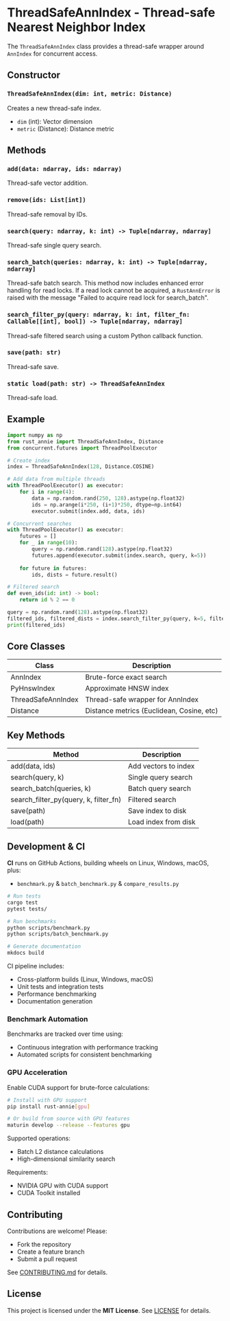 # ThreadSafeAnnIndex - Thread-safe Nearest Neighbor Index

The `ThreadSafeAnnIndex` class provides a thread-safe wrapper around `AnnIndex` for concurrent access.

## Constructor

### `ThreadSafeAnnIndex(dim: int, metric: Distance)`
Creates a new thread-safe index.

- `dim` (int): Vector dimension
- `metric` (Distance): Distance metric

## Methods

### `add(data: ndarray, ids: ndarray)`
Thread-safe vector addition.

### `remove(ids: List[int])`
Thread-safe removal by IDs.

### `search(query: ndarray, k: int) -> Tuple[ndarray, ndarray]`
Thread-safe single query search.

### `search_batch(queries: ndarray, k: int) -> Tuple[ndarray, ndarray]`
Thread-safe batch search. This method now includes enhanced error handling for read locks. If a read lock cannot be acquired, a `RustAnnError` is raised with the message "Failed to acquire read lock for search_batch".

### `search_filter_py(query: ndarray, k: int, filter_fn: Callable[[int], bool]) -> Tuple[ndarray, ndarray]`
Thread-safe filtered search using a custom Python callback function.

### `save(path: str)`
Thread-safe save.

### `static load(path: str) -> ThreadSafeAnnIndex`
Thread-safe load.

## Example
```python
import numpy as np
from rust_annie import ThreadSafeAnnIndex, Distance
from concurrent.futures import ThreadPoolExecutor

# Create index
index = ThreadSafeAnnIndex(128, Distance.COSINE)

# Add data from multiple threads
with ThreadPoolExecutor() as executor:
    for i in range(4):
        data = np.random.rand(250, 128).astype(np.float32)
        ids = np.arange(i*250, (i+1)*250, dtype=np.int64)
        executor.submit(index.add, data, ids)

# Concurrent searches
with ThreadPoolExecutor() as executor:
    futures = []
    for _ in range(10):
        query = np.random.rand(128).astype(np.float32)
        futures.append(executor.submit(index.search, query, k=5))
    
    for future in futures:
        ids, dists = future.result()

# Filtered search
def even_ids(id: int) -> bool:
    return id % 2 == 0

query = np.random.rand(128).astype(np.float32)
filtered_ids, filtered_dists = index.search_filter_py(query, k=5, filter_fn=even_ids)
print(filtered_ids)
```

## Core Classes

| Class              | Description                                |
| ------------------ | ------------------------------------------ |
| AnnIndex	         | Brute-force exact search                   |
| PyHnswIndex	     | Approximate HNSW index                     |
| ThreadSafeAnnIndex | Thread-safe wrapper for AnnIndex           |
| Distance           | Distance metrics (Euclidean, Cosine, etc)  |

## Key Methods

| Method                                | Description                                | 
| ------------------------------------- | ------------------------------------------ |
| add(data, ids)	                    | Add vectors to index                       | 
| search(query, k)	                    | Single query search                        | 
| search_batch(queries, k)              | Batch query search                         | 
| search_filter_py(query, k, filter_fn) | Filtered search                            | 
| save(path)                            | Save index to disk                         | 
| load(path)                            | Load index from disk                       | 

## Development & CI

**CI** runs on GitHub Actions, building wheels on Linux, Windows, macOS, plus:

- `benchmark.py` & `batch_benchmark.py` & `compare_results.py`

```bash
# Run tests
cargo test
pytest tests/

# Run benchmarks
python scripts/benchmark.py
python scripts/batch_benchmark.py

# Generate documentation
mkdocs build
```

CI pipeline includes:
  - Cross-platform builds (Linux, Windows, macOS)
  - Unit tests and integration tests
  - Performance benchmarking
  - Documentation generation

### Benchmark Automation

Benchmarks are tracked over time using:

- Continuous integration with performance tracking
- Automated scripts for consistent benchmarking

### GPU Acceleration

Enable CUDA support for brute-force calculations:

```bash
# Install with GPU support
pip install rust-annie[gpu]

# Or build from source with GPU features
maturin develop --release --features gpu
```

Supported operations:
  - Batch L2 distance calculations
  - High-dimensional similarity search

Requirements:
  - NVIDIA GPU with CUDA support
  - CUDA Toolkit installed

## Contributing

Contributions are welcome! Please:

- Fork the repository
- Create a feature branch
- Submit a pull request

See [CONTRIBUTING.md](./CONTRIBUTING.md) for details.

## License

This project is licensed under the **MIT License**. See [LICENSE](./LICENSE) for details.
